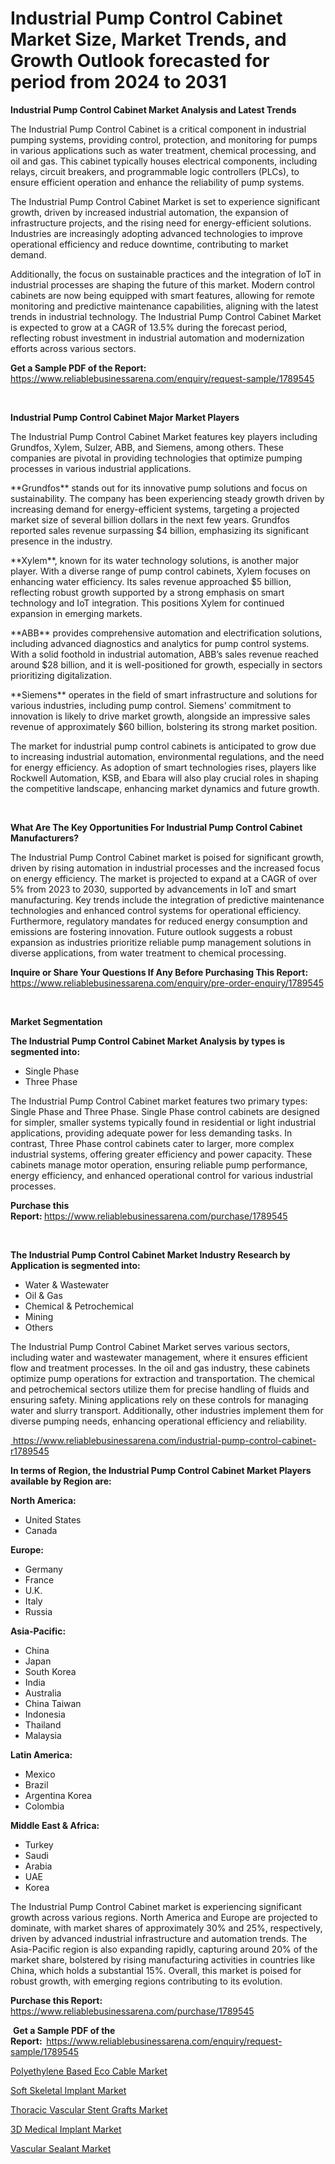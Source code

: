 <p><h1>Industrial Pump Control Cabinet Market Size, Market Trends, and Growth Outlook forecasted for period from 2024 to 2031</h1></p><p><strong>Industrial Pump Control Cabinet Market Analysis and Latest Trends</strong></p>
<p><p>The Industrial Pump Control Cabinet is a critical component in industrial pumping systems, providing control, protection, and monitoring for pumps in various applications such as water treatment, chemical processing, and oil and gas. This cabinet typically houses electrical components, including relays, circuit breakers, and programmable logic controllers (PLCs), to ensure efficient operation and enhance the reliability of pump systems.</p><p>The Industrial Pump Control Cabinet Market is set to experience significant growth, driven by increased industrial automation, the expansion of infrastructure projects, and the rising need for energy-efficient solutions. Industries are increasingly adopting advanced technologies to improve operational efficiency and reduce downtime, contributing to market demand.</p><p>Additionally, the focus on sustainable practices and the integration of IoT in industrial processes are shaping the future of this market. Modern control cabinets are now being equipped with smart features, allowing for remote monitoring and predictive maintenance capabilities, aligning with the latest trends in industrial technology. The Industrial Pump Control Cabinet Market is expected to grow at a CAGR of 13.5% during the forecast period, reflecting robust investment in industrial automation and modernization efforts across various sectors.</p></p>
<p><strong>Get a Sample PDF of the Report:&nbsp;</strong> <a href="https://www.reliablebusinessarena.com/enquiry/request-sample/1789545?utm_campaign=1347&utm_medium=2&utm_source=Github&utm_content=ia&utm_term=13102024&utm_id=industrial-pump-control-cabinet">https://www.reliablebusinessarena.com/enquiry/request-sample/1789545</a></p>
<p>&nbsp;</p>
<p><strong>Industrial Pump Control Cabinet Major Market Players</strong></p>
<p><p>The Industrial Pump Control Cabinet Market features key players including Grundfos, Xylem, Sulzer, ABB, and Siemens, among others. These companies are pivotal in providing technologies that optimize pumping processes in various industrial applications.</p><p>**Grundfos** stands out for its innovative pump solutions and focus on sustainability. The company has been experiencing steady growth driven by increasing demand for energy-efficient systems, targeting a projected market size of several billion dollars in the next few years. Grundfos reported sales revenue surpassing $4 billion, emphasizing its significant presence in the industry.</p><p>**Xylem**, known for its water technology solutions, is another major player. With a diverse range of pump control cabinets, Xylem focuses on enhancing water efficiency. Its sales revenue approached $5 billion, reflecting robust growth supported by a strong emphasis on smart technology and IoT integration. This positions Xylem for continued expansion in emerging markets.</p><p>**ABB** provides comprehensive automation and electrification solutions, including advanced diagnostics and analytics for pump control systems. With a solid foothold in industrial automation, ABB’s sales revenue reached around $28 billion, and it is well-positioned for growth, especially in sectors prioritizing digitalization.</p><p>**Siemens** operates in the field of smart infrastructure and solutions for various industries, including pump control. Siemens' commitment to innovation is likely to drive market growth, alongside an impressive sales revenue of approximately $60 billion, bolstering its strong market position.</p><p>The market for industrial pump control cabinets is anticipated to grow due to increasing industrial automation, environmental regulations, and the need for energy efficiency. As adoption of smart technologies rises, players like Rockwell Automation, KSB, and Ebara will also play crucial roles in shaping the competitive landscape, enhancing market dynamics and future growth.</p></p>
<p>&nbsp;</p>
<p><strong>What Are The Key Opportunities For Industrial Pump Control Cabinet Manufacturers?</strong></p>
<p><p>The Industrial Pump Control Cabinet market is poised for significant growth, driven by rising automation in industrial processes and the increased focus on energy efficiency. The market is projected to expand at a CAGR of over 5% from 2023 to 2030, supported by advancements in IoT and smart manufacturing. Key trends include the integration of predictive maintenance technologies and enhanced control systems for operational efficiency. Furthermore, regulatory mandates for reduced energy consumption and emissions are fostering innovation. Future outlook suggests a robust expansion as industries prioritize reliable pump management solutions in diverse applications, from water treatment to chemical processing.</p></p>
<p><strong>Inquire or Share Your Questions If Any Before Purchasing This Report:</strong> <a href="https://www.reliablebusinessarena.com/enquiry/pre-order-enquiry/1789545?utm_campaign=1347&utm_medium=2&utm_source=Github&utm_content=ia&utm_term=13102024&utm_id=industrial-pump-control-cabinet">https://www.reliablebusinessarena.com/enquiry/pre-order-enquiry/1789545</a></p>
<p>&nbsp;</p>
<p><strong>Market Segmentation</strong></p>
<p><strong>The Industrial Pump Control Cabinet Market Analysis by types is segmented into:</strong></p>
<p><ul><li>Single Phase</li><li>Three Phase</li></ul></p>
<p><p>The Industrial Pump Control Cabinet market features two primary types: Single Phase and Three Phase. Single Phase control cabinets are designed for simpler, smaller systems typically found in residential or light industrial applications, providing adequate power for less demanding tasks. In contrast, Three Phase control cabinets cater to larger, more complex industrial systems, offering greater efficiency and power capacity. These cabinets manage motor operation, ensuring reliable pump performance, energy efficiency, and enhanced operational control for various industrial processes.</p></p>
<p><strong>Purchase this Report:&nbsp;</strong><a href="https://www.reliablebusinessarena.com/purchase/1789545?utm_campaign=1347&utm_medium=2&utm_source=Github&utm_content=ia&utm_term=13102024&utm_id=industrial-pump-control-cabinet">https://www.reliablebusinessarena.com/purchase/1789545</a></p>
<p>&nbsp;</p>
<p><strong>The Industrial Pump Control Cabinet Market Industry Research by Application is segmented into:</strong></p>
<p><ul><li>Water & Wastewater</li><li>Oil & Gas</li><li>Chemical & Petrochemical</li><li>Mining</li><li>Others</li></ul></p>
<p><p>The Industrial Pump Control Cabinet Market serves various sectors, including water and wastewater management, where it ensures efficient flow and treatment processes. In the oil and gas industry, these cabinets optimize pump operations for extraction and transportation. The chemical and petrochemical sectors utilize them for precise handling of fluids and ensuring safety. Mining applications rely on these controls for managing water and slurry transport. Additionally, other industries implement them for diverse pumping needs, enhancing operational efficiency and reliability.</p></p>
<p><a href="https://www.reliablebusinessarena.com/industrial-pump-control-cabinet-r1789545?utm_campaign=1347&utm_medium=2&utm_source=Github&utm_content=ia&utm_term=13102024&utm_id=industrial-pump-control-cabinet">&nbsp;https://www.reliablebusinessarena.com/industrial-pump-control-cabinet-r1789545</a></p>
<p><strong>In terms of Region, the Industrial Pump Control Cabinet Market Players available by Region are:</strong></p>
<p>
    <p> <strong> North America: </strong>
        <ul>
            <li>United States</li>
            <li>Canada</li>
        </ul>
        </p> 
    <p> <strong> Europe: </strong>
        <ul>
            <li>Germany</li>
            <li>France</li>
            <li>U.K.</li>
            <li>Italy</li>
            <li>Russia</li>
        </ul>
        </p> 
    <p> <strong> Asia-Pacific: </strong>
        <ul>
            <li>China</li>
            <li>Japan</li>
            <li>South Korea</li>
            <li>India</li>
            <li>Australia</li>
            <li>China Taiwan</li>
            <li>Indonesia</li>
            <li>Thailand</li>
            <li>Malaysia</li>
        </ul>
        </p> 
    <p> <strong> Latin America: </strong>
        <ul>
            <li>Mexico</li>
            <li>Brazil</li>
            <li>Argentina Korea</li>
            <li>Colombia</li>
        </ul>
        </p> 
    <p> <strong> Middle East & Africa: </strong>
        <ul>
            <li>Turkey</li>
            <li>Saudi</li>
            <li>Arabia</li>
            <li>UAE</li>
            <li>Korea</li>
        </ul>
    </p>
    </p>
<p><p>The Industrial Pump Control Cabinet market is experiencing significant growth across various regions. North America and Europe are projected to dominate, with market shares of approximately 30% and 25%, respectively, driven by advanced industrial infrastructure and automation trends. The Asia-Pacific region is also expanding rapidly, capturing around 20% of the market share, bolstered by rising manufacturing activities in countries like China, which holds a substantial 15%. Overall, this market is poised for robust growth, with emerging regions contributing to its evolution.</p></p>
<p><strong>Purchase this Report: </strong><a href="https://www.reliablebusinessarena.com/purchase/1789545?utm_campaign=1347&utm_medium=2&utm_source=Github&utm_content=ia&utm_term=13102024&utm_id=industrial-pump-control-cabinet">https://www.reliablebusinessarena.com/purchase/1789545</a></p>
<p>&nbsp;<strong>Get a Sample PDF of the Report:&nbsp;&nbsp;</strong><a href="https://www.reliablebusinessarena.com/enquiry/request-sample/1789545?utm_campaign=1347&utm_medium=2&utm_source=Github&utm_content=ia&utm_term=13102024&utm_id=industrial-pump-control-cabinet">https://www.reliablebusinessarena.com/enquiry/request-sample/1789545</a></p>
<p><strong></strong></p>
<p><p><a href="https://github.com/BellAuer/Market-Research-Report-List-1/blob/main/polyethylene-based-eco-cable-market.md?utm_campaign=1347&utm_medium=2&utm_source=Github&utm_content=ia&utm_term=13102024&utm_id=industrial-pump-control-cabinet">Polyethylene Based Eco Cable Market</a></p><p><a href="https://www.linkedin.com/pulse/soft-skeletal-implant-market-research-report-forecast-growth-prospects-wzsbc?utm_campaign=1347&utm_medium=2&utm_source=Github&utm_content=ia&utm_term=13102024&utm_id=industrial-pump-control-cabinet">Soft Skeletal Implant Market</a></p><p><a href="https://www.linkedin.com/pulse/analyzing-global-thoracic-vascular-stent-grafts-market-growth-qqddc?utm_campaign=1347&utm_medium=2&utm_source=Github&utm_content=ia&utm_term=13102024&utm_id=industrial-pump-control-cabinet">Thoracic Vascular Stent Grafts Market</a></p><p><a href="https://www.linkedin.com/pulse/exploring-3d-medical-implant-market-dynamics-revenue-analysis-yv6ic?utm_campaign=1347&utm_medium=2&utm_source=Github&utm_content=ia&utm_term=13102024&utm_id=industrial-pump-control-cabinet">3D Medical Implant Market</a></p><p><a href="https://www.linkedin.com/pulse/regional-adaptations-global-vascular-sealant-market-trends-overview-reprc?utm_campaign=1347&utm_medium=2&utm_source=Github&utm_content=ia&utm_term=13102024&utm_id=industrial-pump-control-cabinet">Vascular Sealant Market</a></p></p>